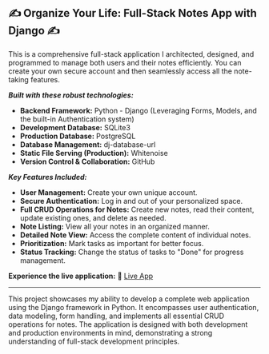## ✍️ Organize Your Life: Full-Stack Notes App with Django ✍️

This is a comprehensive full-stack application I architected, designed, and programmed to manage both users and their notes efficiently. You can create your own secure account and then seamlessly access all the note-taking features.

***Built with these robust technologies:***

* **Backend Framework:** Python - Django (Leveraging Forms, Models, and the built-in Authentication system)
* **Development Database:** SQLite3
* **Production Database:** PostgreSQL
* **Database Management:** dj-database-url
* **Static File Serving (Production):** Whitenoise
* **Version Control & Collaboration:** GitHub

***Key Features Included:***

* **User Management:** Create your own unique account.
* **Secure Authentication:** Log in and out of your personalized space.
* **Full CRUD Operations for Notes:** Create new notes, read their content, update existing ones, and delete as needed.
* **Note Listing:** View all your notes in an organized manner.
* **Detailed Note View:** Access the complete content of individual notes.
* **Prioritization:** Mark tasks as important for better focus.
* **Status Tracking:** Change the status of tasks to "Done" for progress management.

**Experience the live application:** 🔗 [Live App](https://django-crud-6ssy.onrender.com/)

---

This project showcases my ability to develop a complete web application using the Django framework in Python. It encompasses user authentication, data modeling, form handling, and implements all essential CRUD operations for notes. The application is designed with both development and production environments in mind, demonstrating a strong understanding of full-stack development principles.
